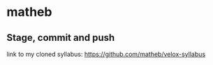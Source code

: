 # matheb
## Stage, commit and push
link to my cloned syllabus: https://github.com/matheb/velox-syllabus
